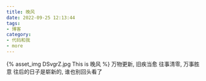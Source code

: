 ```yaml
---
title: 晚风
date: 2022-09-25 12:13:44
tags:
- 博客
category:
- 代码和我
- more
---
```

{% asset_img DSvgrZ.jpg This is 晚风 %}
万物更新, 旧疾当愈  往事清零, 万事胜意  往后的日子是崭新的, 谁也别回头看了